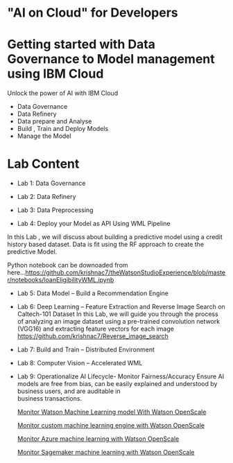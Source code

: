 # "AI on Cloud" for Developers
# Getting started with Data Governance to Model management using IBM Cloud

Unlock the power of AI with IBM Cloud

  - Data Governance
  - Data Refinery 
  - Data prepare and Analyse
  - Build , Train and Deploy Models
  - Manage the Model

# Lab Content

  -  Lab 1: Data Governance

  - Lab 2: Data Refinery

  - Lab 3: Data Preprocessing 

  - Lab 4: Deploy your Model as API Using WML Pipeline

In this Lab , we will discuss about building a predictive model using a credit history based dataset.
Data is fit using the RF approach to create the predictive Model.

Python notebook can be downoaded from here...https://github.com/krishnac7/theWatsonStudioExperience/blob/master/notebooks/loanEligibilityWML.ipynb

  - Lab 5: Data Model – Build a Recommendation Engine

  - Lab 6: Deep Learning – Feature Extraction and Reverse Image Search on Caltech-101 Dataset
  In this Lab, we  will guide you through the process of analyzing an image dataset using a pre-trained convolution network (VGG16) and extracting feature vectors for each image
https://github.com/krishnac7/Reverse_image_search
  - Lab 7: Build and Train – Distributed Environment

  - Lab 8: Computer Vision – Accelerated WML



  - Lab 9: Operationalize AI Lifecycle- Monitor Fairness/Accuracy
    Ensure AI models are free from bias, can be easily explained and understood by business users, and are auditable in   
    business transactions.
  
    [Monitor Watson Machine Learning model With Watson OpenScale](https://developer.ibm.com/patterns/monitor-performance-fairness-and-quality-of-a-wml-model-with-ai-openscale-apis/)
  
    [Monitor custom machine learning engine with Watson OpenScale](https://developer.ibm.com/patterns/monitor-custom-machine-learning-engine-with-ai-openscale/)

    [Monitor Azure machine learning with Watson OpenScale](https://developer.ibm.com/patterns/monitor-azure-machine-learning-studio-models-with-ai-openscale/)

    [Monitor Sagemaker machine learning with Watson OpenScale](https://developer.ibm.com/patterns/monitor-amazon-sagemaker-machine-learning-models-with-ai-openscale/)
